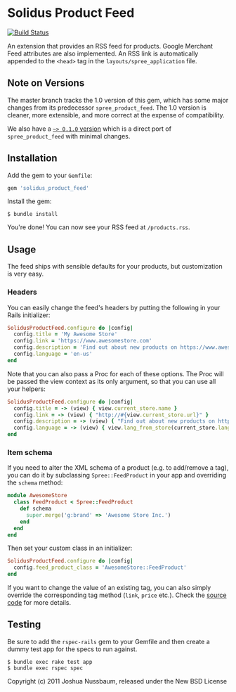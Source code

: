 # Solidus Product Feed

[![Build Status](https://travis-ci.org/solidusio-contrib/solidus_product_feed.svg?branch=master)](https://travis-ci.org/solidusio-contrib/solidus_product_feed)

An extension that provides an RSS feed for products. Google Merchant Feed attributes are also
implemented. An RSS link is automatically appended to the `<head>` tag in the
`layouts/spree_application` file.

## Note on Versions

The master branch tracks the 1.0 version of this gem, which has some major changes from its
predecessor `spree_product_feed`. The 1.0 version is cleaner, more extensible, and more correct at 
the expense of compatibility.

We also have a [`~> 0.1.0` version](https://github.com/solidusio-contrib/solidus_product_feed/tree/v0.1) 
which is a direct port of `spree_product_feed` with minimal changes.

## Installation

Add the gem to your `Gemfile`:

```ruby
gem 'solidus_product_feed'
````

Install the gem:

```console
$ bundle install
```

You're done! You can now see your RSS feed at `/products.rss`.

## Usage

The feed ships with sensible defaults for your products, but customization is very easy.

### Headers

You can easily change the feed's headers by putting the following in your Rails initializer:

```ruby
SolidusProductFeed.configure do |config|
  config.title = 'My Awesome Store'
  config.link = 'https://www.awesomestore.com'
  config.description = 'Find out about new products on https://www.awesomestore.com first!'
  config.language = 'en-us'
end
```

Note that you can also pass a Proc for each of these options. The Proc will be passed the view
context as its only argument, so that you can use all your helpers:

```ruby
SolidusProductFeed.configure do |config|
  config.title = -> (view) { view.current_store.name }
  config.link = -> (view) { "http://#{view.current_store.url}" }
  config.description = -> (view) { "Find out about new products on http://#{view.current_store.url} first!" }
  config.language = -> (view) { view.lang_from_store(current_store.language) }
end
```

### Item schema

If you need to alter the XML schema of a product (e.g. to add/remove a tag), you can do it by
subclassing `Spree::FeedProduct` in your app and overriding the `schema` method:

```ruby
module AwesomeStore
  class FeedProduct < Spree::FeedProduct
    def schema
      super.merge('g:brand' => 'Awesome Store Inc.')
    end
  end
end
```

Then set your custom class in an initializer:

```ruby
SolidusProductFeed.configure do |config|
  config.feed_product_class = 'AwesomeStore::FeedProduct'
end
```

If you want to change the value of an existing tag, you can also simply override the corresponding
tag method (`link`, `price` etc.). Check the [source code](https://github.com/solidusio-contrib/solidus_product_feed/blob/master/app/models/spree/feed_product.rb)
for more details. 

## Testing

Be sure to add the `rspec-rails` gem to your Gemfile and then create a dummy test app for the specs 
to run against.

```console
$ bundle exec rake test app
$ bundle exec rspec spec
```

Copyright (c) 2011 Joshua Nussbaum, released under the New BSD License
